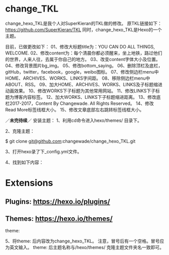 # change_TKL
change_hexo_TKL是我个人对SuperKieran的TKL做的修改。
原TKL链接如下：https://github.com/SuperKieran/TKL
同时，change_hexo_TKL是Hexo的一个主题。

目前，已做更改如下：
01、修改大标题title为：YOU CAN DO ALL THINGS, WELCOME.
02、修改content为：每个清晨你都必须醒来，坐上地铁，路过他们的世界，人来人往，去属于你自己的地方。
03、改变content字体大小及位置。
04、修改背景图片bg_img。
05、修改bottom_saying。
06、删除顶栏及底栏，gitHub，twitter，facebook，google，weibo图标。
07、修改侧边栏menu中HOME、ARCHIVES、WORKS、LINKS字间距。
08、移除侧边栏menu中ABOUT、RSS。
09、加大HOME、ARCHIVES、WORKS、LINKS及子标题缩进动画效果。
10、修改WORKS下子标题为其他常用网站。
11、修改LINKS下子标题为博客内容标签。
12、加大WORKS、LINKS下子标题缩进距离。
13、修改底栏2017-2017，Content By Changewade. All Rights Reserved。
14、修改Read More标签线框大小。
15、修改文章底部左右跳转标签线框大小。

／********************未完待续********************／
安装主题：
1、利用cd命令进入hexo/themes/ 目录下。

2、克隆主题：

$ git clone git@github.com:changewade/change_hexo_TKL.git

3、打开hexo录了下_config.yml文件。

4、找到如下内容：

# Extensions
## Plugins: https://hexo.io/plugins/
## Themes: https://hexo.io/themes/
theme: 

5、将theme: 后内容改为change_hexo_TKL。
注意，冒号后有一个空格。冒号应为英文输入。
theme: 后主题名称与/hexo/themes/ 克隆主题文件夹名一致即可。

